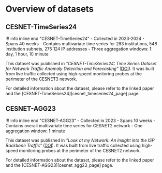 # Overview of datasets

## CESNET-TimeSeries24

!!! info inline end "CESNET-TimeSeries24"
    - Collected in 2023-2024
    - Spans 40 weeks
    - Contains multivariate time series for 283 institutions, 548 institution subnets, 275 124 IP addresses
    - Three aggregation windows: 1 day, 1 hour, 10 minute

This dataset was published in *"CESNET-TimeSeries24: Time Series Dataset for Network Traffic Anomaly Detection and Forecasting"* ([DOI](https://doi.org/10.1038/s41597-025-04603-x)). It was built from live traffic collected using high-speed monitoring probes at the perimeter of the CESNET3 network.

For detailed information about the dataset, please refer to the linked paper and the [CESNET-TimeSeries24][cesnet_timeseries24_page] page.

## CESNET-AGG23

!!! info inline end "CESNET-AGG23"
    - Collected in 2023
    - Spans 10 weeks
    - Contains overall multivariate time series for CESNET2 network
    - One aggregation window: 1 minute

This dataset was published in *"Look at my Network: An Insight into the ISP Backbone Traffic"* ([DOI](https://doi.org/10.23919/CNSM59352.2023.10327823)). It was built from live traffic collected using high-speed monitoring probes at the perimeter of the CESNET2 network.

For detailed information about the dataset, please refer to the linked paper and the [CESNET-AGG23][cesnet_agg23_page] page.
